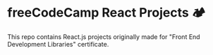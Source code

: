 # freeCodeCamp React Projects 🏕
This repo contains React.js projects originally made for "Front End Development Libraries" certificate.
